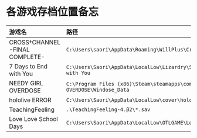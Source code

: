 # 各游戏存档位置备忘

| 游戏名   | 路径  |
| :------ | :---- |
| CROSS†CHANNEL -FINAL COMPLETE- | `C:\Users\saori\AppData\Roaming\WillPlus\CrossChannel\VER_100` |
| 7 Days to End with You | `C:\Users\Saori\AppData\LocalLow\Lizardry\Seven Days to End with You` |
| NEEDY GIRL OVERDOSE | `C:\Program Files (x86)\Steam\steamapps\common\NEEDY GIRL OVERDOSE\Windose_Data` |
| hololive ERROR | `C:\Users\Saori\AppData\LocalLow\cover\hololive ERROR` |
| TeachingFeeling | `.\TeachingFeeling-4.β2\*.sav`  |
| Love Love School Days | `C:\Users\Saori\AppData\LocalLow\OTLGAME\LoveLoveSchoolDays` |


